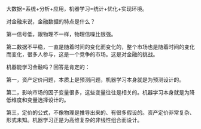 

<!--
 * @version:
 * @Author:  StevenJokess https://github.com/StevenJokess
 * @Date: 2020-11-11 21:38:03
 * @LastEditors:  StevenJokess https://github.com/StevenJokess
 * @LastEditTime: 2020-11-11 21:39:02
 * @Description:
 * @TODO::
 * @Reference:
-->

大数据=系统+分析+应用，机器学习=统计+优化+实现环境。

对金融来说，金融数据的特点是什么？

第一信号低，跟物理不一样，物理信噪比很强。

第二数据不平稳，一直是随着时间的变化而变化的，整个市场也是随着时间的变化而变化，很多人参与，这是一个竞争的市场。这是对金融的挑战。

机器能学习金融吗？回答是肯定的：

第一，资产定价问题，本质上是预测问题，机器学习本身就是为预测设计的。

第二，影响市场的因子变量很多，这些变量往往是相关的。机器学习本身就是为降低维度和变量选择设计的。

第三，定价的公式，不像物理是推导出来的、有很多假设的。资产定价非常复杂、形式未知。机器学习正是为高维复杂的非线性组合而设计。

[1]: https://www.leiphone.com/news/202009/mcTSbkzRDacwGxpm.html
